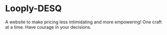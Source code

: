 # Looply-DESQ
A website to make pricing less intimidating and more empowering! One craft at a time. Have courage in your decisions.

